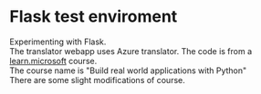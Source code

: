 # Flask test enviroment

Experimenting with Flask.<br/>
The translator webapp uses Azure translator. The code is from a [learn.microsoft](https://docs.microsoft.com/en-gb/learn/) course.<br/>
The course name is "Build real world applications with Python"<br/>
There are some slight modifications of course. 
